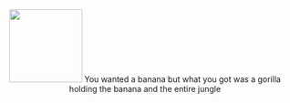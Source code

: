 <!--### The First Letter 👋-->

<!--
**hdinjos/hdinjos** is a ✨ _special_ ✨ repository because its `README.md` (this file) appears on your GitHub profile.

Here are some ideas to get you started:

- 🔭 I’m currently working on ...
- 🌱 I’m currently learning ...
- 👯 I’m looking to collaborate on ...
- 🤔 I’m looking for help with ...
- 💬 Ask me about ...
- 📫 How to reach me: ...
- 😄 Pronouns: ...
- ⚡ Fun fact: ...
-->

<div align="center">
  <img src="http://www.nyan.cat/cats/jazz.gif" height="128">
  <span align="center">You wanted a banana but what you got was a gorilla holding the banana and the entire jungle</span>
</div>
